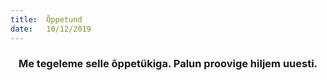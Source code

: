 ```yaml
---
title:  Õppetund
date:   10/12/2019
---
```


### <center>Me tegeleme selle õppetükiga. Palun proovige hiljem uuesti.</center>